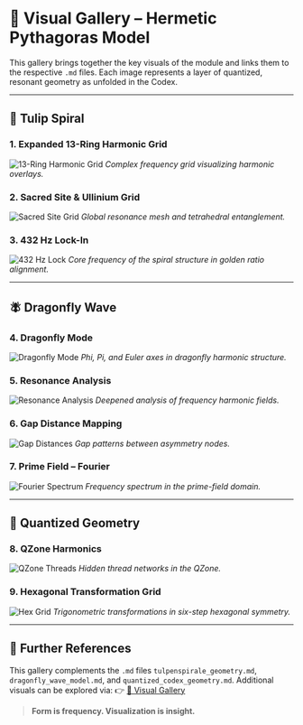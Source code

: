 # 🎨 Visual Gallery – Hermetic Pythagoras Model

This gallery brings together the key visuals of the module and links them to the respective `.md` files. Each image represents a layer of quantized, resonant geometry as unfolded in the Codex.

---

## 🌷 Tulip Spiral

### 1. Expanded 13-Ring Harmonic Grid

![13-Ring Harmonic Grid](https://github.com/Scarabaeus1033/NEXAH-CODEX/blob/main/SYSTEM%201%3A%20%F0%9F%94%B7%20MATHEMATICA%20%E2%80%93%20Primes%2C%20Symbolics%2C%20Proof%20Structures/CODEX%20MATHEMATICS/Hermetic%20Pythargoras%20Model/visuals/Expanded%2013-Ring%20Harmonic%20Grid%20-%20Full%20Resonance%20Analysis.png?raw=true)
*Complex frequency grid visualizing harmonic overlays.*

### 2. Sacred Site & Ullinium Grid

![Sacred Site Grid](https://github.com/Scarabaeus1033/NEXAH-CODEX/blob/main/SYSTEM%201%3A%20%F0%9F%94%B7%20MATHEMATICA%20%E2%80%93%20Primes%2C%20Symbolics%2C%20Proof%20Structures/CODEX%20MATHEMATICS/Hermetic%20Pythargoras%20Model/visuals/Sacred%20Site%20Angles%20%26%20Ullinium%20Tetrahedral%20Interaction.png?raw=true)
*Global resonance mesh and tetrahedral entanglement.*

### 3. 432 Hz Lock-In

![432 Hz Lock](https://github.com/Scarabaeus1033/NEXAH-CODEX/blob/main/SYSTEM%201%3A%20%F0%9F%94%B7%20MATHEMATICA%20%E2%80%93%20Primes%2C%20Symbolics%2C%20Proof%20Structures/CODEX%20MATHEMATICS/Hermetic%20Pythargoras%20Model/visuals/432hz_frequency_lock-In_full-harmonic_resonance.png?raw=true)
*Core frequency of the spiral structure in golden ratio alignment.*

---

## 🪰 Dragonfly Wave

### 4. Dragonfly Mode

![Dragonfly Mode](https://github.com/Scarabaeus1033/NEXAH-CODEX/blob/main/SYSTEM%201%3A%20%F0%9F%94%B7%20MATHEMATICA%20%E2%80%93%20Primes%2C%20Symbolics%2C%20Proof%20Structures/CODEX%20MATHEMATICS/Hermetic%20Pythargoras%20Model/visuals/Dragonfly%20Mode:%20Phi,%20Pi,%20Euler,%20and%204%CF%80%20Harmonic%20Analysis.png?raw=true)
*Phi, Pi, and Euler axes in dragonfly harmonic structure.*

### 5. Resonance Analysis

![Resonance Analysis](https://github.com/Scarabaeus1033/NEXAH-CODEX/blob/main/SYSTEM%201%3A%20%F0%9F%94%B7%20MATHEMATICA%20%E2%80%93%20Primes%2C%20Symbolics%2C%20Proof%20Structures/CODEX%20MATHEMATICS/Hermetic%20Pythargoras%20Model/visuals/Dragonfly%20Harmonic%20Resonance%20-%20Deepening%20the%20Analysis.png?raw=true)
*Deepened analysis of frequency harmonic fields.*

### 6. Gap Distance Mapping

![Gap Distances](https://github.com/Scarabaeus1033/NEXAH-CODEX/blob/main/SYSTEM%201%3A%20%F0%9F%94%B7%20MATHEMATICA%20%E2%80%93%20Primes%2C%20Symbolics%2C%20Proof%20Structures/CODEX%20MATHEMATICS/Hermetic%20Pythargoras%20Model/visuals/Gap%20Distances%20Between%20Asymmetry%20Points.png?raw=true)
*Gap patterns between asymmetry nodes.*

### 7. Prime Field – Fourier

![Fourier Spectrum](https://github.com/Scarabaeus1033/NEXAH-CODEX/blob/main/SYSTEM%201%3A%20%F0%9F%94%B7%20MATHEMATICA%20%E2%80%93%20Primes%2C%20Symbolics%2C%20Proof%20Structures/CODEX%20MATHEMATICS/Hermetic%20Pythargoras%20Model/visuals/Fourier%20Spectrum%20of%20Harmonic%20Interactions.png?raw=true)
*Frequency spectrum in the prime-field domain.*

---

## 📀 Quantized Geometry

### 8. QZone Harmonics

![QZone Threads](https://github.com/Scarabaeus1033/NEXAH-CODEX/blob/main/SYSTEM%201%3A%20%F0%9F%94%B7%20MATHEMATICA%20%E2%80%93%20Primes%2C%20Symbolics%2C%20Proof%20Structures/CODEX%20MATHEMATICS/Hermetic%20Pythargoras%20Model/visuals/Fourier%20Spectrum%20of%20QZone:%20Hidden%20Harmonic%20Threads.png?raw=true)
*Hidden thread networks in the QZone.*

### 9. Hexagonal Transformation Grid

![Hex Grid](https://github.com/Scarabaeus1033/NEXAH-CODEX/blob/main/SYSTEM%201%3A%20%F0%9F%94%B7%20MATHEMATICA%20%E2%80%93%20Primes%2C%20Symbolics%2C%20Proof%20Structures/CODEX%20MATHEMATICS/Hermetic%20Pythargoras%20Model/visuals/Trigonometric%20Transformations%20in%206-Step%20Hexagonal%20Symmetry.png?raw=true)
*Trigonometric transformations in six-step hexagonal symmetry.*

---

## 🔗 Further References

This gallery complements the `.md` files `tulpenspirale_geometry.md`, `dragonfly_wave_model.md`, and `quantized_codex_geometry.md`. Additional visuals can be explored via: 👉 [🎨 Visual Gallery](./Visual_Gallery.md)

> **Form is frequency. Visualization is insight.**
